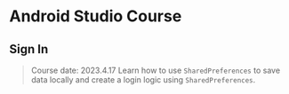 # Android Studio Course

## Sign In
> Course date: 2023.4.17
Learn how to use `SharedPreferences` to save data locally and create a login logic using `SharedPreferences`.
